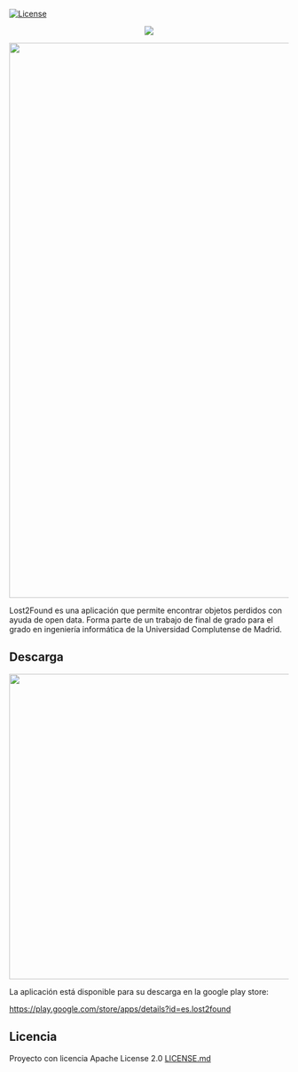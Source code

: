 [![License](https://img.shields.io/badge/License-Apache%202.0-blue.svg)](https://github.com/gitbucket/gitbucket/blob/master/LICENSE)

<p align="center"><img src="https://i.imgur.com/DBo4rIL.png"></p>

<img src="https://i.imgur.com/Sw2tHS0.png" width="1000" />

Lost2Found es una aplicación que permite encontrar objetos perdidos con ayuda de open data. Forma parte de un trabajo de final de grado para el grado en ingeniería informática de la Universidad Complutense de Madrid.

## Descarga

<img src="https://i.imgur.com/ktfN2T9.png" width="550" />

La aplicación está disponible para su descarga en la google play store: 

https://play.google.com/store/apps/details?id=es.lost2found

## Licencia

Proyecto con licencia Apache License 2.0 [LICENSE.md](LICENSE.md)

